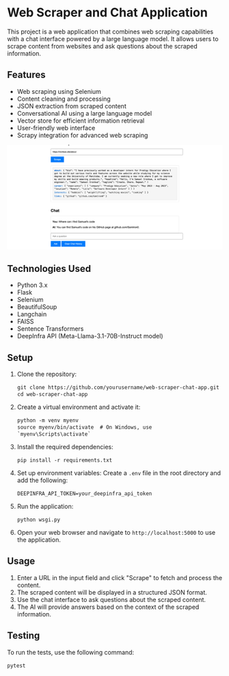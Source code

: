 # Web Scraper and Chat Application

This project is a web application that combines web scraping capabilities with a chat interface powered by a large language model. It allows users to scrape content from websites and ask questions about the scraped information.

## Features

- Web scraping using Selenium
- Content cleaning and processing
- JSON extraction from scraped content
- Conversational AI using a large language model
- Vector store for efficient information retrieval
- User-friendly web interface
- Scrapy integration for advanced web scraping

![Scrapy Demo](images/scrapy.png)

## Technologies Used

- Python 3.x
- Flask
- Selenium
- BeautifulSoup
- Langchain
- FAISS
- Sentence Transformers
- DeepInfra API (Meta-Llama-3.1-70B-Instruct model)

## Setup

1. Clone the repository:
   ```
   git clone https://github.com/yourusername/web-scraper-chat-app.git
   cd web-scraper-chat-app
   ```

2. Create a virtual environment and activate it:
   ```
   python -m venv myenv
   source myenv/bin/activate  # On Windows, use `myenv\Scripts\activate`
   ```

3. Install the required dependencies:
   ```
   pip install -r requirements.txt
   ```

4. Set up environment variables:
   Create a `.env` file in the root directory and add the following:
   ```
   DEEPINFRA_API_TOKEN=your_deepinfra_api_token
   ```

5. Run the application:
   ```
   python wsgi.py
   ```

6. Open your web browser and navigate to `http://localhost:5000` to use the application.

## Usage

1. Enter a URL in the input field and click "Scrape" to fetch and process the content.
2. The scraped content will be displayed in a structured JSON format.
3. Use the chat interface to ask questions about the scraped content.
4. The AI will provide answers based on the context of the scraped information.

## Testing

To run the tests, use the following command:

```
pytest
```
